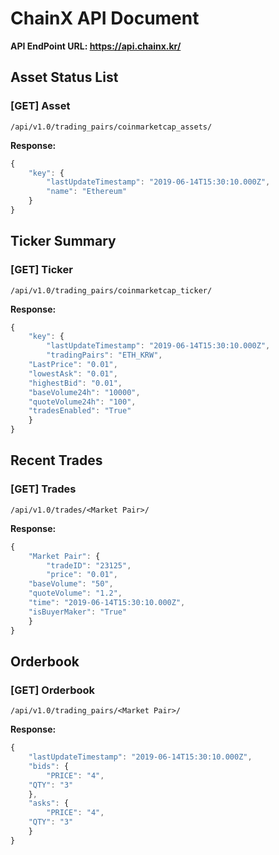 # ChainX API Document
**API EndPoint URL: <https://api.chainx.kr/>**

## Asset Status List
### [GET] Asset

```
/api/v1.0/trading_pairs/coinmarketcap_assets/
```

**Response:**

```javascript
{
    "key": {
    	"lastUpdateTimestamp": "2019-06-14T15:30:10.000Z",
    	"name": "Ethereum"
    }
}
```


## Ticker Summary
### [GET] Ticker

```
/api/v1.0/trading_pairs/coinmarketcap_ticker/
```

**Response:**

```javascript
{
    "key": {
    	"lastUpdateTimestamp": "2019-06-14T15:30:10.000Z",
    	"tradingPairs": "ETH_KRW",
	"LastPrice": "0.01",
	"lowestAsk": "0.01",
	"highestBid": "0.01",
	"baseVolume24h": "10000",
	"quoteVolume24h": "100",
	"tradesEnabled": "True"
    }
}
```


## Recent Trades
### [GET] Trades

```
/api/v1.0/trades/<Market Pair>/
```

**Response:**

```javascript
{
    "Market Pair": {
    	"tradeID": "23125",
    	"price": "0.01",
	"baseVolume": "50",
	"quoteVolume": "1.2",
	"time": "2019-06-14T15:30:10.000Z",
	"isBuyerMaker": "True"
    }
}
```


## Orderbook
### [GET] Orderbook

```
/api/v1.0/trading_pairs/<Market Pair>/
```

**Response:**

```javascript
{
    "lastUpdateTimestamp": "2019-06-14T15:30:10.000Z",
    "bids": {
    	"PRICE": "4",
	"QTY": "3"
    },
    "asks": {
    	"PRICE": "4",
	"QTY": "3"
    }
}
```
